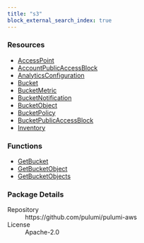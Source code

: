 ```yaml
---
title: "s3"
block_external_search_index: true
---
```


<!-- WARNING: this file was generated by Pulumi Docs Generator. -->
<!-- Do not edit by hand unless you're certain you know what you are doing! -->

<h3>Resources</h3>
<ul class="api">
    <li><a href="accesspoint"><span class="symbol resource"></span>AccessPoint</a></li>
    <li><a href="accountpublicaccessblock"><span class="symbol resource"></span>AccountPublicAccessBlock</a></li>
    <li><a href="analyticsconfiguration"><span class="symbol resource"></span>AnalyticsConfiguration</a></li>
    <li><a href="bucket"><span class="symbol resource"></span>Bucket</a></li>
    <li><a href="bucketmetric"><span class="symbol resource"></span>BucketMetric</a></li>
    <li><a href="bucketnotification"><span class="symbol resource"></span>BucketNotification</a></li>
    <li><a href="bucketobject"><span class="symbol resource"></span>BucketObject</a></li>
    <li><a href="bucketpolicy"><span class="symbol resource"></span>BucketPolicy</a></li>
    <li><a href="bucketpublicaccessblock"><span class="symbol resource"></span>BucketPublicAccessBlock</a></li>
    <li><a href="inventory"><span class="symbol resource"></span>Inventory</a></li>
</ul>

<h3>Functions</h3>
<ul class="api">
    <li><a href="getbucket"><span class="symbol datasource"></span>GetBucket</a></li>
    <li><a href="getbucketobject"><span class="symbol datasource"></span>GetBucketObject</a></li>
    <li><a href="getbucketobjects"><span class="symbol datasource"></span>GetBucketObjects</a></li>
</ul>

<h3>Package Details</h3>
<dl class="package-details">
	<dt>Repository</dt>
	<dd>https://github.com/pulumi/pulumi-aws</dd>
	<dt>License</dt>
	<dd>Apache-2.0</dd>
</dl>

